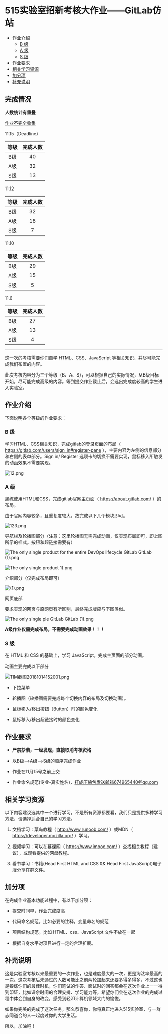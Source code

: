 # 515实验室招新考核大作业——GitLab仿站


<!-- TOC -->

- [作业介绍](#作业介绍)
    - [B 级](#b-级)
    - [A 级](#a-级)
    - [S 级](#s-级)
- [作业要求](#作业要求)
- [相关学习资源](#相关学习资源)
- [加分项](#加分项)
- [补充说明](#补充说明)

<!-- /TOC -->


##	完成情况

**人数统计有重叠**

[作业不完全收集](https://github.com/HENU515Lab/HW-for-2018/tree/master/HW1)

11.15（Deadline）

|等级|完成人数|
|:--:|:--:|
|B级|40|
|A级|32|
|S级|13|


11.12

|等级|完成人数|
|:--:|:--:|
|B级|32|
|A级|18|
|S级|7|

11.10

|等级|完成人数|
|:--:|:--:|
|B级|29|
|A级|15|
|S级|5|

11.6

|等级|完成人数|
|:--:|:--:|
|B级|27|
|A级|13|
|S级|4|


-----------------



这一次的考核需要你们自学 HTML、CSS、JavaScript 等相关知识，并尽可能完成我们布置的内容。

此次考核内容分为三个等级（B、A、S），可以根据自己的实际情况，从B级目标开始，尽可能完成高级的内容。等到提交作业截止后，会选出完成度较高的学生进入实验室。

##  作业介绍

下面说明各个等级的作业要求：

### B 级

学习HTML、CSS相关知识，完成gitlab的登录页面的布局（ https://gitlab.com/users/sign_in#register-pane ），主要内容为左侧的信息部分和右侧的表单部分。Sign in/ Register 选项卡的切换不需要实现，鼠标移入所触发的动画效果不需要实现。

![12.png](https://i.loli.net/2018/10/15/5bc494b9e33e9.png)

### A 级

熟练使用HTML和CSS，完成gitlab官网主页面（ https://about.gitlab.com/ ）的布局。

由于官网内容较多，且重复度较大，故完成以下几个模块即可。

![123.png](https://i.loli.net/2018/10/15/5bc495fed3091.png)

导航栏及轮播图部分（注意：这里轮播图无需完成动画，仅实现布局即可，即上图所示的样式。按钮和超链接需要有）

![The only single product for the entire DevOps lifecycle   GitLab   GitLab (1).png](https://i.loli.net/2018/10/15/5bc49624259ee.png)

![The only single product 1).png](https://i.loli.net/2018/10/15/5bc496244bd2b.png)

介绍部分（仅完成布局即可）

![(1).png](https://i.loli.net/2018/10/15/5bc496466c0bc.png)

网页底部


要求实现的网页与原网页有所区别，最终完成版应与下图类似。

![The only single ple   GitLab   GitLab (1).png](https://i.loli.net/2018/10/15/5bc49664105e6.png)

**A级作业仅需完成布局，不需要完成动画效果！！！**

### S 级

在 HTML 和 CSS 的基础上，学习 JavaScript，完成主页面的部分动画。

动画主要完成以下部分

![TIM截图20181014152001.png](https://i.loli.net/2018/10/15/5bc496ba5b3c3.png)

*	下拉菜单

*	轮播图（轮播图需要完成每个切换内容的布局及切换动画）。

*	鼠标移入/移出按钮（Button）时的颜色变化

*	鼠标移入/移出超链接时的颜色变化

##  作业要求

* **严禁抄袭，一经发现，直接取消考核资格**

* 以B级-->A级-->S级的顺序完成作业

* 作业在11月15号之前上交

* 作业命名规范(专业-真实姓名)，打成压缩包发送邮箱674965440@qq.com

##  相关学习资源

以下内容建议选其中一个进行学习，不是所有资源都要看，我们只是提供多种学习方法，请选择适合自己的学习方法。

1.	文档学习：菜鸟教程（ http://www.runoob.com/ ）或MDN（ https://developer.mozilla.org/ ）学习。

2.	视频学习：可以在慕课网（ https://www.imooc.com/ ）查找相关教程（建议），或观看提供的网盘教程。

3.	看书学习：书籍(Head First HTML and CSS && Head First JavaScript)电子版分享在群文件。

##   加分项

在完成作业基本功能过程中，有以下加分项：

*	提交时间早，作业完成度高

*	代码命名规范。比如必要的注释，变量命名的规范

*	项目结构规范。比如 HTML、css、JavaScript 文件不放在一起

*	根据自身水平对项目进行一定的合理扩展。

## 补充说明

这是实验室考核以来最重要的一次作业，也是难度最大的一次，更是淘汰率最高的一次。这次考核后未通过的人数可能比之前两轮加起来还要多得多得多，不过这也是锻炼你们的最佳时机，你们笔试的作答、面试时的回答都会在这次作业上一一得到印证，比如课余时间的合理安排、学习能力等，希望你们会在这次作业的完成过程中体会到自身的改变，感受到轻叩计算机领域大门的愉悦。

如果你完美的完成了这次任务，那么恭喜你，你将真正地进入515实验室，与一群志同道合的人一起度过你的大学生活。

所以，加油吧！


